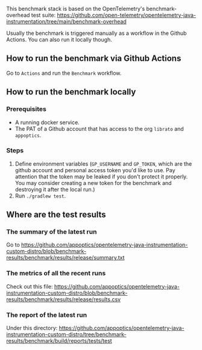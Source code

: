 This benchmark stack is based on the OpenTelemetry's benchmark-overhead test suite: https://github.com/open-telemetry/opentelemetry-java-instrumentation/tree/main/benchmark-overhead

Usually the benchmark is triggered manually as a workflow in the Github Actions. You can also run it locally though.

## How to run the benchmark via Github Actions
Go to `Actions` and run the `Benchmark` workflow.

## How to run the benchmark locally
### Prerequisites
 - A running docker service.
 - The PAT of a Github account that has access to the org `librato` and `appoptics`.

### Steps
1. Define environment variables (`GP_USERNAME` and `GP_TOKEN`, which are the github account and personal access token you'd like to use. Pay attention that the token may be leaked if you don't protect it properly. You may consider creating a new token for the benchmark and destroying it after the local run.) 
2. Run `./gradlew test`.

## Where are the test results
### The summary of the latest run
Go to https://github.com/appoptics/opentelemetry-java-instrumentation-custom-distro/blob/benchmark-results/benchmark/results/release/summary.txt

### The metrics of all the recent runs
Check out this file: https://github.com/appoptics/opentelemetry-java-instrumentation-custom-distro/blob/benchmark-results/benchmark/results/release/results.csv

### The report of the latest run
Under this directory: https://github.com/appoptics/opentelemetry-java-instrumentation-custom-distro/tree/benchmark-results/benchmark/build/reports/tests/test

